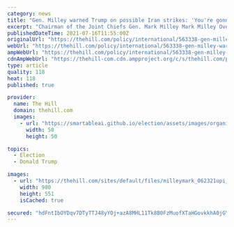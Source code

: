 ```yaml
---
category: news
title: "Gen. Milley warned Trump on possible Iran strikes: 'You're gonna have a f--king war'"
excerpt: "Chairman of the Joint Chiefs Gen. Mark Milley Mark Milley Overnight Defense: Milley feared Trump coup, book says \\| Gillibrand expects fall vote on sweeping military justice bill \\|"
publishedDateTime: 2021-07-16T11:55:00Z
originalUrl: "https://thehill.com/policy/international/563338-gen-milley-warned-trump-on-possible-iran-strikes-youre-gonna-have-a-f"
webUrl: "https://thehill.com/policy/international/563338-gen-milley-warned-trump-on-possible-iran-strikes-youre-gonna-have-a-f"
ampWebUrl: "https://thehill.com/policy/international/563338-gen-milley-warned-trump-on-possible-iran-strikes-youre-gonna-have-a-f?amp"
cdnAmpWebUrl: "https://thehill-com.cdn.ampproject.org/c/s/thehill.com/policy/international/563338-gen-milley-warned-trump-on-possible-iran-strikes-youre-gonna-have-a-f?amp"
type: article
quality: 118
heat: 118
published: true

provider:
  name: The Hill
  domain: thehill.com
  images:
    - url: "https://smartableai.github.io/election/assets/images/organizations/thehill.com-50x50.jpg"
      width: 50
      height: 50

topics:
  - Election
  - Donald Trump

images:
  - url: "https://thehill.com/sites/default/files/milleymark_062321upi_lead.jpg"
    width: 980
    height: 551
    isCached: true

secured: "hdFntIbOYDqv7DTyTTJ48yYOj+azA8MHL11Tk8B0FzMuofXTaHGovkkhA0jGY+mQWag2PUEyOW9rahgB1eNW5GXwxgSXbZYFAfbqMDBtPajU6BSyNno9HbkIWJiKAfsvmvqZ4tf/pRRTSWTLKh9Lyzx4TnngmFJazByJOYtGS08GAjAkBcflvxQCXGi+fCPH6tGgQy77CkPr2j6sWAJoI12tkM/hXHdzRXgGYO7aePjiourSuL3SaRinZO0eDI+xCXcu888U9+5gfxEijJ9B4OSR1mDkhNfi0h7Sv3PKBA+Z7KhdrrqHWBp89Khr2fG4c0RZgaTPq5fx/Z+hRA5UPX6dM67u8O5B1Xi3dBMMGoc=;hZtWvQS5Wk9ppHU22oz55g=="
---
```


